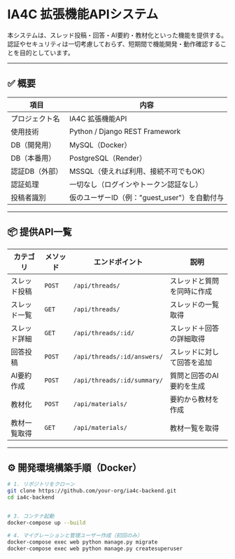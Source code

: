 # IA4C 拡張機能APIシステム

本システムは、スレッド投稿・回答・AI要約・教材化といった機能を提供する。 
認証やセキュリティは一切考慮しておらず、短期間で機能開発・動作確認することを目的としています。

---

## ✅ 概要

| 項目 | 内容 |
|------|------|
| プロジェクト名 | IA4C 拡張機能API |
| 使用技術 | Python / Django REST Framework |
| DB（開発用） | MySQL（Docker） |
| DB（本番用） | PostgreSQL（Render） |
| 認証DB（外部） | MSSQL（使えれば利用、接続不可でもOK） |
| 認証処理 | 一切なし（ログインやトークン認証なし） |
| 投稿者識別 | 仮のユーザーID（例："guest_user"）を自動付与 |

---

## 📦 提供API一覧

| カテゴリ | メソッド | エンドポイント | 説明 |
|----------|----------|----------------|------|
| スレッド投稿 | `POST` | `/api/threads/` | スレッドと質問を同時に作成 |
| スレッド一覧 | `GET` | `/api/threads/` | スレッドの一覧取得 |
| スレッド詳細 | `GET` | `/api/threads/:id/` | スレッド＋回答の詳細取得 |
| 回答投稿 | `POST` | `/api/threads/:id/answers/` | スレッドに対して回答を追加 |
| AI要約作成 | `POST` | `/api/threads/:id/summary/` | 質問と回答のAI要約を生成 |
| 教材化 | `POST` | `/api/materials/` | 要約から教材を作成 |
| 教材一覧取得 | `GET` | `/api/materials/` | 教材一覧を取得 |

---

## ⚙️ 開発環境構築手順（Docker）

```bash
# 1. リポジトリをクローン
git clone https://github.com/your-org/ia4c-backend.git
cd ia4c-backend


# 3. コンテナ起動
docker-compose up --build

# 4. マイグレーションと管理ユーザー作成（初回のみ）
docker-compose exec web python manage.py migrate
docker-compose exec web python manage.py createsuperuser
